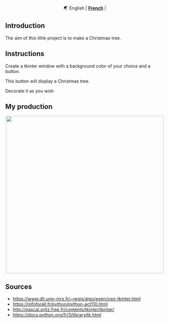 <div align="center" markdown>

🌏
English |
[**French**](https://github.com/Mastocodeur/Tkinter_projects/blob/main/Arbre_De_Noel/README_fr.md) |


</div>


## Introduction

The aim of this little project is to make a Christmas tree.

## Instructions

Create a tkinter window with a background color of your choice and a button. 

This button will display a Christmas tree. 

Decorate it as you wish 

## My production

<div align="center" markdown>
   <img src="images\christmas_tree" width="500">
</div>


## Sources
- https://www.dil.univ-mrs.fr/~regis/algo/exercices-tkinter.html
- https://infoforall.fr/python/python-act110.html
- http://pascal.ortiz.free.fr/contents/tkinter/tkinter/
- https://docs.python.org/fr/3/library/tk.html
